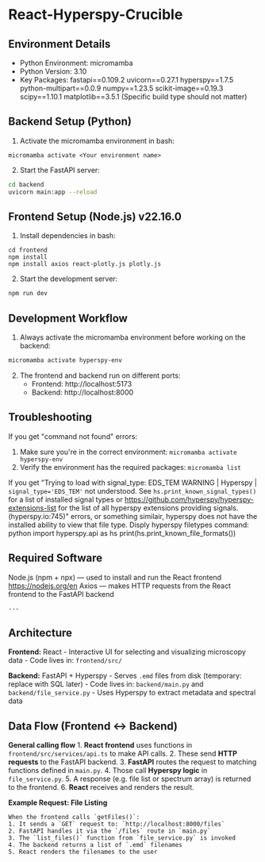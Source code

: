 # React-Hyperspy-Crucible

## Environment Details

- Python Environment: micromamba
- Python Version: 3.10
- Key Packages: 
    fastapi==0.109.2
    uvicorn==0.27.1
    hyperspy==1.7.5
    python-multipart==0.0.9
    numpy==1.23.5
    scikit-image==0.19.3
    scipy==1.10.1
    matplotlib==3.5.1
(Specific build type should not matter)

## Backend Setup (Python)

1. Activate the micromamba environment in bash:
```
micromamba activate <Your environment name>
```

2. Start the FastAPI server:
```bash
cd backend
uvicorn main:app --reload
```

## Frontend Setup (Node.js) v22.16.0

1. Install dependencies in bash:
```npm create vite@latest frontend --template react
cd frontend
npm install
npm install axios react-plotly.js plotly.js
```

2. Start the development server:
```bash
npm run dev
```

## Development Workflow

1. Always activate the micromamba environment before working on the backend:
```bash
micromamba activate hyperspy-env
```

2. The frontend and backend run on different ports:
   - Frontend: http://localhost:5173
   - Backend: http://localhost:8000



## Troubleshooting

If you get "command not found" errors:
1. Make sure you're in the correct environment: `micromamba activate hyperspy-env`
2. Verify the environment has the required packages: `micromamba list`

If you get 
"Trying to load with signal_type: EDS_TEM
WARNING | Hyperspy | `signal_type='EDS_TEM'` not understood. See `hs.print_known_signal_types()` for a list of installed signal types or https://github.com/hyperspy/hyperspy-extensions-list for the list of all hyperspy extensions providing signals. (hyperspy.io:745)" errors, or something similair, hyperspy does not have the installed ability to view that file type.
Disply hyperspy filetypes command:
    python
    import hyperspy.api as hs
    print(hs.print_known_file_formats())

## Required Software

Node.js (npm + npx) — used to install and run the React frontend
    https://nodejs.org/en
Axios — makes HTTP requests from the React frontend to the FastAPI backend

    ---


## Architecture

**Frontend:** React
    - Interactive UI for selecting and visualizing microscopy data
    - Code lives in: `frontend/src/`

**Backend:** FastAPI + Hyperspy
    - Serves `.emd` files from disk (temporary: replace with SQL later)
    - Code lives in: `backend/main.py` and `backend/file_service.py`
    - Uses Hyperspy to extract metadata and spectral data

## Data Flow (Frontend ↔ Backend)

**General calling flow**
    1. **React frontend** uses functions in `frontend/src/services/api.ts` to make API calls.
    2. These send **HTTP requests** to the FastAPI backend.
    3. **FastAPI** routes the request to matching functions defined in `main.py`.
    4. Those call **Hyperspy logic** in `file_service.py`.
    5. A response (e.g. file list or spectrum array) is returned to the frontend.
    6. **React** receives and renders the result.

**Example Request: File Listing**

    When the frontend calls `getFiles()`:
    1. It sends a `GET` request to: `http://localhost:8000/files`
    2. FastAPI handles it via the `/files` route in `main.py`
    3. The `list_files()` function from `file_service.py` is invoked
    4. The backend returns a list of `.emd` filenames
    5. React renders the filenames to the user